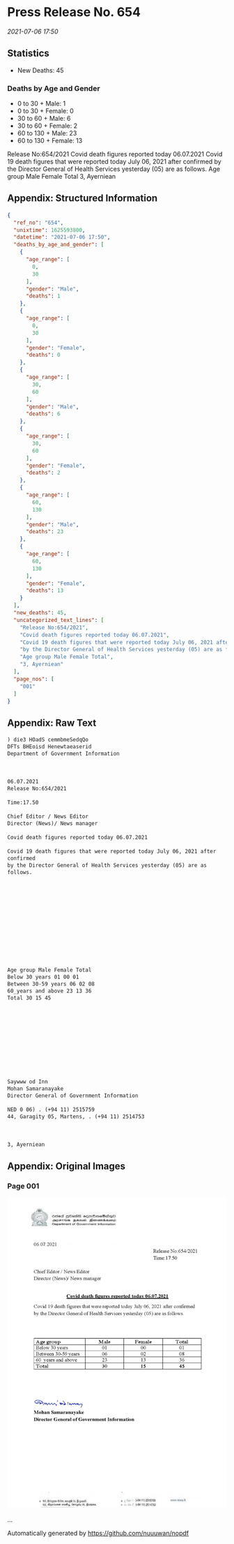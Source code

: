 
# Press Release No. 654
*2021-07-06 17:50*
## Statistics
* New Deaths: 45
### Deaths by Age and Gender
* 0 to 30 + Male: 1
* 0 to 30 + Female: 0
* 30 to 60 + Male: 6
* 30 to 60 + Female: 2
* 60 to 130 + Male: 23
* 60 to 130 + Female: 13


Release No:654/2021
Covid death figures reported today 06.07.2021
Covid 19 death figures that were reported today July 06, 2021 after confirmed
by the Director General of Health Services yesterday (05) are as follows.
Age group Male Female Total
3, Ayerniean

## Appendix: Structured Information
```json
{
  "ref_no": "654",
  "unixtime": 1625593800,
  "datetime": "2021-07-06 17:50",
  "deaths_by_age_and_gender": [
    {
      "age_range": [
        0,
        30
      ],
      "gender": "Male",
      "deaths": 1
    },
    {
      "age_range": [
        0,
        30
      ],
      "gender": "Female",
      "deaths": 0
    },
    {
      "age_range": [
        30,
        60
      ],
      "gender": "Male",
      "deaths": 6
    },
    {
      "age_range": [
        30,
        60
      ],
      "gender": "Female",
      "deaths": 2
    },
    {
      "age_range": [
        60,
        130
      ],
      "gender": "Male",
      "deaths": 23
    },
    {
      "age_range": [
        60,
        130
      ],
      "gender": "Female",
      "deaths": 13
    }
  ],
  "new_deaths": 45,
  "uncategorized_text_lines": [
    "Release No:654/2021",
    "Covid death figures reported today 06.07.2021",
    "Covid 19 death figures that were reported today July 06, 2021 after confirmed",
    "by the Director General of Health Services yesterday (05) are as follows.",
    "Age group Male Female Total",
    "3, Ayerniean"
  ],
  "page_nos": [
    "001"
  ]
}
```

## Appendix: Raw Text
```text
) die3 HOadS cemmbmeSedqQo
DFTs BHEoisd Henewtaeaserid
Department of Government Information

 

06.07.2021
Release No:654/2021

Time:17.50

Chief Editor / News Editor
Director (News)/ News manager

Covid death figures reported today 06.07.2021

Covid 19 death figures that were reported today July 06, 2021 after confirmed
by the Director General of Health Services yesterday (05) are as follows.

 

 

 

 

 

 

Age group Male Female Total
Below 30 years 01 00 01
Between 30-59 years 06 02 08
60_years and above 23 13 36
Total 30 15 45

 

 

 

 

 

Saywww od Inn
Mohan Samaranayake
Director General of Government Information

NED 0 06) . (+94 11) 2515759
44, Garagity 05, Martens, . (+94 11) 2514753

   

3, Ayerniean

```

## Appendix: Original Images

### Page 001

![page_no](https://raw.githubusercontent.com/nuuuwan/nopdf_data/main/nopdf.dgigovlk.ref654.page001.jpeg)
        

...

Automatically generated by https://github.com/nuuuwan/nopdf

    
    